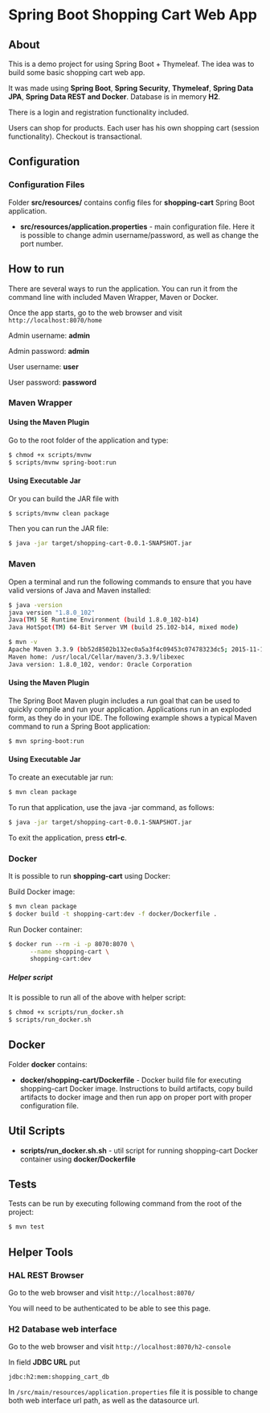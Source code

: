 # Spring Boot Shopping Cart Web App

## About

This is a demo project for using Spring Boot + Thymeleaf. The idea was to build some basic shopping cart web app.

It was made using **Spring Boot**, **Spring Security**, **Thymeleaf**, **Spring Data JPA**, **Spring Data REST and Docker**. 
Database is in memory **H2**.

There is a login and registration functionality included.

Users can shop for products. Each user has his own shopping cart (session functionality).
Checkout is transactional.

## Configuration

### Configuration Files

Folder **src/resources/** contains config files for **shopping-cart** Spring Boot application.

* **src/resources/application.properties** - main configuration file. Here it is possible to change admin username/password,
as well as change the port number.

## How to run

There are several ways to run the application. You can run it from the command line with included Maven Wrapper, Maven or Docker. 

Once the app starts, go to the web browser and visit `http://localhost:8070/home`

Admin username: **admin**

Admin password: **admin**

User username: **user**

User password: **password**

### Maven Wrapper

#### Using the Maven Plugin

Go to the root folder of the application and type:
```bash
$ chmod +x scripts/mvnw
$ scripts/mvnw spring-boot:run
```

#### Using Executable Jar

Or you can build the JAR file with 
```bash
$ scripts/mvnw clean package
``` 

Then you can run the JAR file:
```bash
$ java -jar target/shopping-cart-0.0.1-SNAPSHOT.jar
```

### Maven

Open a terminal and run the following commands to ensure that you have valid versions of Java and Maven installed:

```bash
$ java -version
java version "1.8.0_102"
Java(TM) SE Runtime Environment (build 1.8.0_102-b14)
Java HotSpot(TM) 64-Bit Server VM (build 25.102-b14, mixed mode)
```

```bash
$ mvn -v
Apache Maven 3.3.9 (bb52d8502b132ec0a5a3f4c09453c07478323dc5; 2015-11-10T16:41:47+00:00)
Maven home: /usr/local/Cellar/maven/3.3.9/libexec
Java version: 1.8.0_102, vendor: Oracle Corporation
```

#### Using the Maven Plugin

The Spring Boot Maven plugin includes a run goal that can be used to quickly compile and run your application. 
Applications run in an exploded form, as they do in your IDE. 
The following example shows a typical Maven command to run a Spring Boot application:
 
```bash
$ mvn spring-boot:run
``` 

#### Using Executable Jar

To create an executable jar run:

```bash
$ mvn clean package
``` 

To run that application, use the java -jar command, as follows:

```bash
$ java -jar target/shopping-cart-0.0.1-SNAPSHOT.jar
```

To exit the application, press **ctrl-c**.

### Docker

It is possible to run **shopping-cart** using Docker:

Build Docker image:
```bash
$ mvn clean package
$ docker build -t shopping-cart:dev -f docker/Dockerfile .
```

Run Docker container:
```bash
$ docker run --rm -i -p 8070:8070 \
      --name shopping-cart \
      shopping-cart:dev
```

##### Helper script

It is possible to run all of the above with helper script:

```bash
$ chmod +x scripts/run_docker.sh
$ scripts/run_docker.sh
```

## Docker 

Folder **docker** contains:

* **docker/shopping-cart/Dockerfile** - Docker build file for executing shopping-cart Docker image. 
Instructions to build artifacts, copy build artifacts to docker image and then run app on proper port with proper configuration file.

## Util Scripts

* **scripts/run_docker.sh.sh** - util script for running shopping-cart Docker container using **docker/Dockerfile**

## Tests

Tests can be run by executing following command from the root of the project:

```bash
$ mvn test
```

## Helper Tools

### HAL REST Browser

Go to the web browser and visit `http://localhost:8070/`

You will need to be authenticated to be able to see this page.

### H2 Database web interface

Go to the web browser and visit `http://localhost:8070/h2-console`

In field **JDBC URL** put 
```
jdbc:h2:mem:shopping_cart_db
```

In `/src/main/resources/application.properties` file it is possible to change both
web interface url path, as well as the datasource url.


